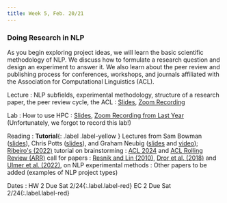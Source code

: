 ```yaml
---
title: Week 5, Feb. 20/21
---
```


### Doing Research in NLP

As you begin exploring project ideas, we will learn the basic scientific methodology of NLP. We discuss how to formulate a research question and design an experiment to answer it. We also learn about the peer review and publishing process for conferences, workshops, and journals affiliated with the Association for Computational Linguistics (ACL).

Lecture
: NLP subfields, experimental methodology, structure of a research paper, the peer review cycle, the ACL
: [Slides](https://drive.google.com/file/d/1IXvfw7auti35bDl0oQ5EAqodgBdFxZzJ/view?usp=drive_link), [Zoom Recording](https://nyu.zoom.us/rec/share/jc5TLTUupL35ziXJtsarU5uDULQ6ZwR5FQXZXZKREdkvGFPe3wTI8wQcPXc6XqD8.mVFEh_OVEdg9cqP_)

Lab
: How to use HPC
: [Slides](https://docs.google.com/presentation/d/1ondkpOD3E6C3aG8NqNVnT1L6mIOibXyVbwIfpjoZQhw/edit?usp=sharing), [Zoom Recording from Last Year](https://nyu.zoom.us/rec/share/bhBLBV7YBV1ZkKkTbQCFyIyGGrsPVMX_0elHSDqZjcoj-OPFow0C0F9o1003QVbt.9GLcbzuof6KHFCYR) (Unfortunately, we forgot to record this lab!)

Reading
: **Tutorial**{: .label .label-yellow } Lectures from Sam Bowman ([slides](https://drive.google.com/file/d/1xg2dDEjG-5Z92QZQIqzrjDkEla5ocCU-/view)), Chris Potts ([slides](https://web.stanford.edu/class/cs224u/slides/cs224u-methods-2023-handout.pdf)), and Graham Neubig ([slides](https://phontron.com/class/anlp2021/assets/slides/anlp-13-experimentation.pdf) and [video](https://www.youtube.com/watch?v=jb46q2ltFcs)); [Ribeiro's (2022)](https://medium.com/@marcotcr/organizing-and-evaluating-research-ideas-e137637b599e) tutorial on brainstorming
: [ACL 2024](https://2024.aclweb.org/calls/main_conference_papers/) and [ACL Rolling Review (ARR)](https://aclrollingreview.org/cfp) call for papers
: [Resnik and Lin (2010)](https://onlinelibrary.wiley.com/doi/10.1002/9781444324044.ch11), [Dror et al. (2018)](https://aclanthology.org/P18-1128/) and [Ulmer et al. (2022)](https://arxiv.org/abs/2204.06251), on NLP experimental methods
: Other papers to be added (examples of NLP project types)

Dates
: <span>HW 2 Due Sat 2/24</span>{:.label.label-red} <span>EC 2 Due Sat 2/24</span>{:.label.label-red} 